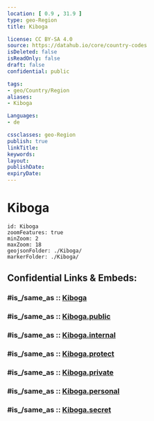```yaml
---
location: [ 0.9 , 31.9 ] 
type: geo-Region
title: Kiboga

license: CC BY-SA 4.0
source: https://datahub.io/core/country-codes
isDeleted: false
isReadOnly: false
draft: false
confidential: public

tags:
- geo/Country/Region
aliases:
- Kiboga

Languages:
- de

cssclasses: geo-Region
publish: true
linkTitle: 
keywords: 
layout: 
publishDate: 
expiryDate: 
---
```


# Kiboga

```leaflet
id: Kiboga
zoomFeatures: true 
minZoom: 2 
maxZoom: 18
geojsonFolder: ./Kiboga/
markerFolder: ./Kiboga/
```


## Confidential Links & Embeds: 

### #is_/same_as :: [Kiboga](/_Standards/Earth/Continent/Africa/Africa~Central/Uganda/regions~Uganda/Uganda~Central/Kiboga.md) 

### #is_/same_as :: [Kiboga.public](/_public/Earth/Continent/Africa/Africa~Central/Uganda/regions~Uganda/Uganda~Central/Kiboga.public.md) 

### #is_/same_as :: [Kiboga.internal](/_internal/Earth/Continent/Africa/Africa~Central/Uganda/regions~Uganda/Uganda~Central/Kiboga.internal.md) 

### #is_/same_as :: [Kiboga.protect](/_protect/Earth/Continent/Africa/Africa~Central/Uganda/regions~Uganda/Uganda~Central/Kiboga.protect.md) 

### #is_/same_as :: [Kiboga.private](/_private/Earth/Continent/Africa/Africa~Central/Uganda/regions~Uganda/Uganda~Central/Kiboga.private.md) 

### #is_/same_as :: [Kiboga.personal](/_personal/Earth/Continent/Africa/Africa~Central/Uganda/regions~Uganda/Uganda~Central/Kiboga.personal.md) 

### #is_/same_as :: [Kiboga.secret](/_secret/Earth/Continent/Africa/Africa~Central/Uganda/regions~Uganda/Uganda~Central/Kiboga.secret.md)

